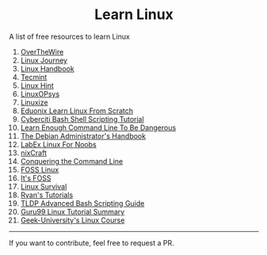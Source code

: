 <h1 style="text-align:center">Learn Linux</h1>
A list of free resources to learn Linux

1. [OverTheWire](https://overthewire.org/wargames/bandit/)
2. [Linux Journey](https://linuxjourney.com)
3. [Linux Handbook](https://linuxhandbook.com)
4. [Tecmint](https://tecmint.com)
5. [Linux Hint](https://linuxhint.com)
6. [LinuxOPsys](https://linuxopsys.com)
7. [Linuxize](https://linuxize.com)
8. [Eduonix Learn Linux From Scratch](https://eduonix.com/courses/system-programming/learn-linux-from-scratch)
9. [Cyberciti Bash Shell Scripting Tutorial](https://bash.cyberciti.biz/guide/Main_Page)
10. [Learn Enough Command Line To Be Dangerous](https://learnenough.com/command-line-tutorial)
11. [The Debian Administrator's Handbook](https://debian-handbook.info)
12. [LabEx Linux For Noobs](https://labex.io/courses/linux-for-noobs)
13. [nixCraft](https://cyberciti.biz)
14. [Conquering the Command Line](https://conqueringthecommandline.com)
15. [FOSS Linux](https://fosslinux.com)
16. [It's FOSS](https://itsfoss.com)
17. [Linux Survival](https://linuxsurvival.com)
18. [Ryan's Tutorials](https://ryanstutorials.net)
19. [TLDP Advanced Bash Scripting Guide](https://tldp.org/LDP/abs/html/)
20. [Guru99 Linux Tutorial Summary](https://guru99.com/unix-linux-tutorial.html)
21. [Geek-University's Linux Course ](https://geek-university.com/what-is-linux/)
---
If you want to contribute, feel free to request a PR.

